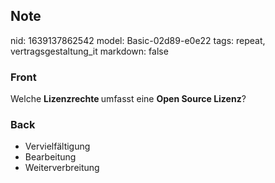 ## Note
nid: 1639137862542
model: Basic-02d89-e0e22
tags: repeat, vertragsgestaltung_it
markdown: false

### Front
Welche <b>Lizenzrechte </b>umfasst eine <b>Open Source Lizenz</b>?

### Back
<ul><li>Vervielfältigung</li><li>Bearbeitung</li><li>Weiterverbreitung</li></ul>
